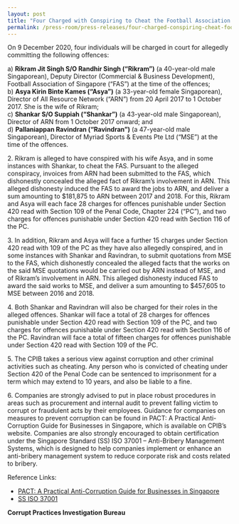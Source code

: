 ```yaml
---
layout: post
title: "Four Charged with Conspiring to Cheat the Football Association of Singapore"
permalink: /press-room/press-releases/four-charged-conspiring-cheat-football-association-singapore/
---
```

On 9 December 2020, four individuals will be charged in court for allegedly committing the following offences:

a) **Rikram Jit Singh S/O Randhir Singh (“Rikram”)** (a 40-year-old male Singaporean), Deputy Director (Commercial & Business Development), Football Association of Singapore (“FAS”) at the time of the offences;<br />
b) **Asya Kirin Binte Kames (“Asya”)** (a 33-year-old female Singaporean), Director of All Resource Network (“ARN”) from 20 April 2017 to 1 October 2017. She is the wife of Rikram;<br />
c) **Shankar S/O Suppiah (“Shankar”)** (a 43-year-old male Singaporean), Director of ARN from 1 October 2017 onward; and <br />
d) **Pallaniappan Ravindran (“Ravindran”)** (a 47-year-old male Singaporean), Director of Myriad Sports & Events Pte Ltd (“MSE”) at the time of the offences.

2\.          Rikram is alleged to have conspired with his wife Asya, and in some instances with Shankar, to cheat the FAS. Pursuant to the alleged conspiracy, invoices from ARN had been submitted to the FAS, which dishonestly concealed the alleged fact of Rikram’s involvement in ARN. This alleged dishonesty induced the FAS to award the jobs to ARN, and deliver a sum amounting to $181,875 to ARN between 2017 and 2018. For this, Rikram and Asya will each face 28 charges for offences punishable under Section 420 read with Section 109 of the Penal Code, Chapter 224 (“PC”), and two charges for offences punishable under Section 420 read with Section 116 of the PC.

3\.          In addition, Rikram and Asya will face a further 15 charges under Section 420 read with 109 of the PC as they have also allegedly conspired, and in some instances with Shankar and Ravindran, to submit quotations from MSE to the FAS, which dishonestly concealed the alleged facts that the works on the said MSE quotations would be carried out by ARN instead of MSE, and of Rikram’s involvement in ARN. This alleged dishonesty induced FAS to award the said works to MSE, and deliver a sum amounting to $457,605 to MSE between 2016 and 2018.

4\.         Both Shankar and Ravindran will also be charged for their roles in the alleged offences. Shankar will face a total of 28 charges for offences punishable under Section 420 read with Section 109 of the PC, and two charges for offences punishable under Section 420 read with Section 116 of the PC. Ravindran will face a total of fifteen charges for offences punishable under Section 420 read with Section 109 of the PC.

5\.         The CPIB takes a serious view against corruption and other criminal activities such as cheating. Any person who is convicted of cheating under Section 420 of the Penal Code can be sentenced to imprisonment for a term which may extend to 10 years, and also be liable to a fine.

6\.         Companies are strongly advised to put in place robust procedures in areas such as procurement and internal audit to prevent falling victim to corrupt or fraudulent acts by their employees. Guidance for companies on measures to prevent corruption can be found in PACT: A Practical Anti-Corruption Guide for Businesses in Singapore, which is available on CPIB’s website. Companies are also strongly encouraged to obtain certification under the Singapore Standard (SS) ISO 37001 – Anti-Bribery Management Systems, which is designed to help companies implement or enhance an anti-bribery management system to reduce corporate risk and costs related to bribery.

Reference Links:
* [PACT: A Practical Anti-Corruption Guide for Businesses in Singapore](/research-room/publications/anti-corruption-guide-for-businesses/)<br>
* [SS ISO 37001](/research-room/publications/ss-iso-37001/)
 
**Corrupt Practices Investigation Bureau**
